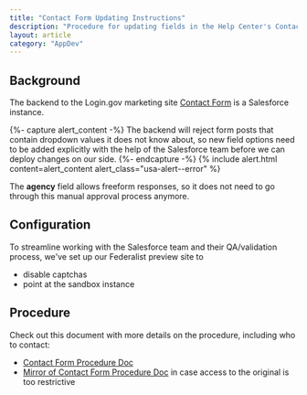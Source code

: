 ```yaml
---
title: "Contact Form Updating Instructions"
description: "Procedure for updating fields in the Help Center's Contact Form"
layout: article
category: "AppDev"
---
```


## Background

The backend to the Login.gov marketing site [Contact Form](https://login.gov/contact/) is
a Salesforce instance.

{%- capture alert_content -%}
The backend will reject form posts that contain dropdown values it does not know about,
so new field options need to be added explicitly with the help of the Salesforce team
before we can deploy changes on our side.
{%- endcapture -%}
{% include alert.html content=alert_content alert_class="usa-alert--error" %}

The **agency** field allows freeform responses, so it does not need to go through this
manual approval process anymore.

## Configuration

To streamline working with the Salesforce team and their QA/validation process,
we've set up our Federalist preview site to

- disable captchas
- point at the sandbox instance

## Procedure

Check out this document with more details on the procedure, including who to contact:

- [Contact Form Procedure Doc][procedure]
- [Mirror of Contact Form Procedure Doc][procedure-mirror] in case access to the original
  is too restrictive

[procedure]: https://docs.google.com/document/d/1mMbDFzbzVKn1A1W87XFHakr-oz1-WKxBPQ3cT9VbEH4/edit
[procedure-mirror]: https://docs.google.com/document/d/1hQN8Az_ibSNf_c-iMR2RhRSZzz-RQtk6mZJW00-Cd2c/edit
